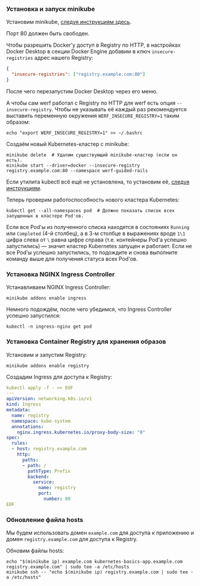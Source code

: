 ### Установка и запуск minikube

Установим minikube, [следуя инструкциям здесь](https://minikube.sigs.k8s.io/docs/start/).

Порт 80 должен быть свободен.

Чтобы разрешить Docker'у доступ в Registry по HTTP, в настройках Docker Desktop в секции Docker Engine добавим в ключ `insecure-registries` адрес нашего Registry:
```json
{
  "insecure-registries": ["registry.example.com:80"]
}
```
После чего перезапустим Docker Desktop через его меню.

А чтобы сам werf работал с Registry по HTTP для werf есть опция `--insecure-registry`. Чтобы не указывать её каждый раз рекомендуется выставить переменную окружения `WERF_INSECURE_REGISTRY=1` таким образом:
```shell
echo "export WERF_INSECURE_REGISTRY=1" >> ~/.bashrc
```

Создаём новый Kubernetes-кластер с minikube:
```shell
minikube delete  # Удалим существующий minikube-кластер (если он есть).
minikube start --driver=docker --insecure-registry registry.example.com:80 --namespace werf-guided-rails
```

Если утилита kubectl всё ещё не установлена, то установим её, [следуя инструкциям](https://kubernetes.io/docs/tasks/tools/install-kubectl-macos/).

Теперь проверим работоспособность нового кластера Kubernetes:
```shell
kubectl get --all-namespaces pod  # Должно показать список всех запущенных в кластере Pod'ов.
```

Если все Pod'ы из полученного списка находятся в состояниях `Running` или `Completed` (4-й столбец), а в 3-м столбце в выражениях вроде `1\1` цифра слева от `\` равна цифре справа (т.е. контейнеры Pod'а успешно запустились) — значит кластер Kubernetes запущен и работает. Если не все Pod'ы успешно запустились, то подождите и снова выполните команду выше для получения статуса всех Pod'ов.

### Установка NGINX Ingress Controller

Устанавливаем NGINX Ingress Controller:
```shell
minikube addons enable ingress
```

Немного подождём, после чего убедимся, что Ingress Controller успешно запустился:
```shell
kubectl -n ingress-nginx get pod
```

### Установка Container Registry для хранения образов

Установим и запустим Registry:
```shell
minikube addons enable registry
```

Создадим Ingress для доступа к Registry:
```yaml
kubectl apply -f - << EOF
---
apiVersion: networking.k8s.io/v1
kind: Ingress
metadata:
  name: registry
  namespace: kube-system
  annotations:
    nginx.ingress.kubernetes.io/proxy-body-size: "0"
spec:
  rules:
  - host: registry.example.com
    http:
      paths:
      - path: /
        pathType: Prefix
        backend:
          service:
            name: registry
            port:
              number: 80
EOF
```

### Обновление файла hosts

Мы будем использовать домен `example.com` для доступа к приложению и домен `registry.example.com` для доступа к Registry.

Обновим файлы hosts:
```shell
echo "$(minikube ip) example.com kubernetes-basics-app.example.com registry.example.com" | sudo tee -a /etc/hosts
minikube ssh -- "echo $(minikube ip) registry.example.com | sudo tee -a /etc/hosts"
```
